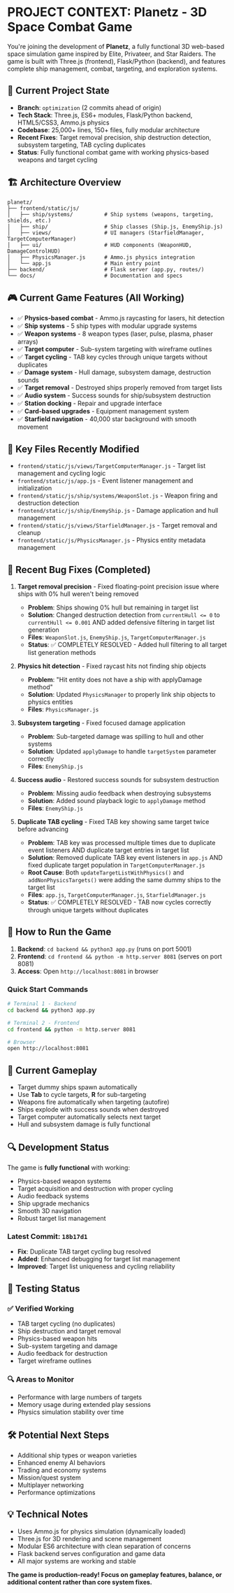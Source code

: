 # PROJECT CONTEXT: Planetz - 3D Space Combat Game

You're joining the development of **Planetz**, a fully functional 3D web-based space simulation game inspired by Elite, Privateer, and Star Raiders. The game is built with Three.js (frontend), Flask/Python (backend), and features complete ship management, combat, targeting, and exploration systems.

## 📁 Current Project State
- **Branch**: `optimization` (2 commits ahead of origin)
- **Tech Stack**: Three.js, ES6+ modules, Flask/Python backend, HTML5/CSS3, Ammo.js physics
- **Codebase**: 25,000+ lines, 150+ files, fully modular architecture
- **Recent Fixes**: Target removal precision, ship destruction detection, subsystem targeting, TAB cycling duplicates
- **Status**: Fully functional combat game with working physics-based weapons and target cycling

## 🏗️ Architecture Overview
```
planetz/
├── frontend/static/js/
│   ├── ship/systems/          # Ship systems (weapons, targeting, shields, etc.)
│   ├── ship/                  # Ship classes (Ship.js, EnemyShip.js)
│   ├── views/                 # UI managers (StarfieldManager, TargetComputerManager)
│   ├── ui/                    # HUD components (WeaponHUD, DamageControlHUD)
│   ├── PhysicsManager.js      # Ammo.js physics integration
│   └── app.js                 # Main entry point
├── backend/                   # Flask server (app.py, routes/)
└── docs/                      # Documentation and specs
```

## 🎮 Current Game Features (All Working)
- ✅ **Physics-based combat** - Ammo.js raycasting for lasers, hit detection
- ✅ **Ship systems** - 5 ship types with modular upgrade systems
- ✅ **Weapon systems** - 8 weapon types (laser, pulse, plasma, phaser arrays)
- ✅ **Target computer** - Sub-system targeting with wireframe outlines
- ✅ **Target cycling** - TAB key cycles through unique targets without duplicates
- ✅ **Damage system** - Hull damage, subsystem damage, destruction sounds
- ✅ **Target removal** - Destroyed ships properly removed from target lists
- ✅ **Audio system** - Success sounds for ship/subsystem destruction
- ✅ **Station docking** - Repair and upgrade interface
- ✅ **Card-based upgrades** - Equipment management system
- ✅ **Starfield navigation** - 40,000 star background with smooth movement

## 🔧 Key Files Recently Modified
- `frontend/static/js/views/TargetComputerManager.js` - Target list management and cycling logic
- `frontend/static/js/app.js` - Event listener management and initialization
- `frontend/static/js/ship/systems/WeaponSlot.js` - Weapon firing and destruction detection
- `frontend/static/js/ship/EnemyShip.js` - Damage application and hull management
- `frontend/static/js/views/StarfieldManager.js` - Target removal and cleanup
- `frontend/static/js/PhysicsManager.js` - Physics entity metadata management

## 🐛 Recent Bug Fixes (Completed)
1. **Target removal precision** - Fixed floating-point precision issue where ships with 0% hull weren't being removed
   - **Problem**: Ships showing 0% hull but remaining in target list
   - **Solution**: Changed destruction detection from `currentHull <= 0` to `currentHull <= 0.001` AND added defensive filtering in target list generation
   - **Files**: `WeaponSlot.js`, `EnemyShip.js`, `TargetComputerManager.js`
   - **Status**: ✅ COMPLETELY RESOLVED - Added hull filtering to all target list generation methods

2. **Physics hit detection** - Fixed raycast hits not finding ship objects
   - **Problem**: "Hit entity does not have a ship with applyDamage method"
   - **Solution**: Updated `PhysicsManager` to properly link ship objects to physics entities
   - **Files**: `PhysicsManager.js`

3. **Subsystem targeting** - Fixed focused damage application
   - **Problem**: Sub-targeted damage was spilling to hull and other systems
   - **Solution**: Updated `applyDamage` to handle `targetSystem` parameter correctly
   - **Files**: `EnemyShip.js`

4. **Success audio** - Restored success sounds for subsystem destruction
   - **Problem**: Missing audio feedback when destroying subsystems
   - **Solution**: Added sound playback logic to `applyDamage` method
   - **Files**: `EnemyShip.js`

5. **Duplicate TAB cycling** - Fixed TAB key showing same target twice before advancing
   - **Problem**: TAB key was processed multiple times due to duplicate event listeners AND duplicate target entries in target list
   - **Solution**: Removed duplicate TAB key event listeners in `app.js` AND fixed duplicate target population in `TargetComputerManager.js`
   - **Root Cause**: Both `updateTargetListWithPhysics()` and `addNonPhysicsTargets()` were adding the same dummy ships to the target list
   - **Files**: `app.js`, `TargetComputerManager.js`, `StarfieldManager.js`
   - **Status**: ✅ COMPLETELY RESOLVED - TAB now cycles correctly through unique targets without duplicates

## 🚀 How to Run the Game
1. **Backend**: `cd backend && python3 app.py` (runs on port 5001)
2. **Frontend**: `cd frontend && python -m http.server 8081` (serves on port 8081)
3. **Access**: Open `http://localhost:8081` in browser

### Quick Start Commands
```bash
# Terminal 1 - Backend
cd backend && python3 app.py

# Terminal 2 - Frontend  
cd frontend && python -m http.server 8081

# Browser
open http://localhost:8081
```

## 🎯 Current Gameplay
- Target dummy ships spawn automatically
- Use **Tab** to cycle targets, **R** for sub-targeting
- Weapons fire automatically when targeting (autofire)
- Ships explode with success sounds when destroyed
- Target computer automatically selects next target
- Hull and subsystem damage is fully functional

## 🔍 Development Status
The game is **fully functional** with working:
- Physics-based weapon systems
- Target acquisition and destruction with proper cycling
- Audio feedback systems
- Ship upgrade mechanics
- Smooth 3D navigation
- Robust target list management

### Latest Commit: `18b17d1`
- **Fix**: Duplicate TAB target cycling bug resolved
- **Added**: Enhanced debugging for target list management  
- **Improved**: Target list uniqueness and cycling reliability

## 🧪 Testing Status
### ✅ Verified Working
- TAB target cycling (no duplicates)
- Ship destruction and target removal
- Physics-based weapon hits
- Sub-system targeting and damage
- Audio feedback for destruction
- Target wireframe outlines

### 🔍 Areas to Monitor
- Performance with large numbers of targets
- Memory usage during extended play sessions
- Physics simulation stability over time

## 🛠️ Potential Next Steps
- Additional ship types or weapon varieties
- Enhanced enemy AI behaviors
- Trading and economy systems
- Mission/quest system
- Multiplayer networking
- Performance optimizations

## 💡 Technical Notes
- Uses Ammo.js for physics simulation (dynamically loaded)
- Three.js for 3D rendering and scene management
- Modular ES6 architecture with clean separation of concerns
- Flask backend serves configuration and game data
- All major systems are working and stable

**The game is production-ready! Focus on gameplay features, balance, or additional content rather than core system fixes.** 